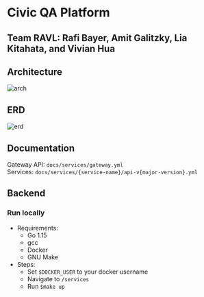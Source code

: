 # Civic QA Platform 
## Team RAVL: Rafi Bayer, Amit Galitzky, Lia Kitahata, and Vivian Hua


## Architecture
![arch](https://lucid.app/publicSegments/view/02744f1b-bda1-41eb-8c9a-0b9c2d66a532/image.png)

## ERD
![erd](https://lucid.app/publicSegments/view/6885381e-a569-47dc-9792-8b3df2ca0193/image.png)

## Documentation
Gateway API: `docs/services/gateway.yml`  
Services: `docs/services/{service-name}/api-v{major-version}.yml`

## Backend
### Run locally
- Requirements:
    - Go 1.15
    - gcc 
    - Docker
    - GNU Make
- Steps:
    - Set `$DOCKER_USER` to your docker username
    - Navigate to `/services`
    - Run `$make up`

